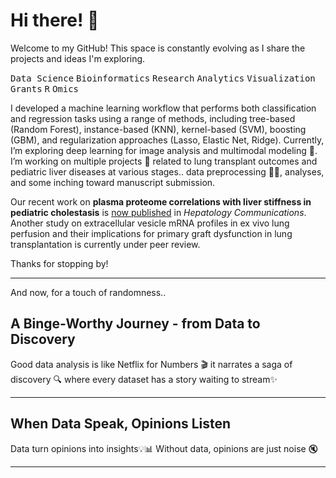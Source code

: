<!-- markdownlint-disable MD033 -->
# Hi there! 👋

Welcome to my GitHub! This space is constantly evolving as I share the projects and ideas I'm exploring.

<kbd>Data Science</kbd> <kbd>Bioinformatics</kbd> <kbd>Research</kbd> <kbd>Analytics</kbd> <kbd>Visualization</kbd> <kbd>Grants</kbd> <kbd>R</kbd> <kbd>Omics</kbd> 

I developed a machine learning workflow that performs both classification and regression tasks using a range of methods, including tree-based (Random Forest), instance-based (KNN), kernel-based (SVM), boosting (GBM), and regularization approaches (Lasso, Elastic Net, Ridge). Currently, I’m exploring deep learning for image analysis and multimodal modeling 🤔. I’m working on multiple projects 🤷 related to lung transplant outcomes and pediatric liver diseases at various stages.. data preprocessing 🙇‍♀️, analyses, and some inching toward manuscript submission.

Our recent work on **plasma proteome correlations with liver stiffness in pediatric cholestasis** is [now published](https://pubmed.ncbi.nlm.nih.gov/41021277/) in *Hepatology Communications*. Another study on extracellular vesicle mRNA profiles in ex vivo lung perfusion and their implications for primary graft dysfunction in lung transplantation is currently under peer review.
  
Thanks for stopping by!  

---  
And now, for a touch of randomness..

## A Binge-Worthy Journey - from Data to Discovery

Good data analysis is like Netflix for Numbers 🎬 it narrates a saga of discovery 🔍 where every dataset has a story waiting to stream✨

---  

## When Data Speak, Opinions Listen

Data turn opinions into insights💡📊 Without data, opinions are just noise 🔇

---  
